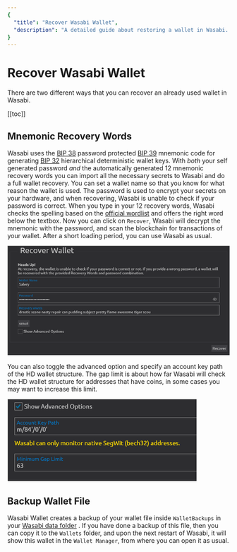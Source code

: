 ```yaml
---
{
  "title": "Recover Wasabi Wallet",
  "description": "A detailed guide about restoring a wallet in Wasabi. This is the Wasabi documentation, an archive of knowledge about the open-source, non-custodial and privacy-focused Bitcoin wallet for desktop."
}
---
```


# Recover Wasabi Wallet

There are two different ways that you can recover an already used wallet in Wasabi.

[[toc]]

## Mnemonic Recovery Words

Wasabi uses the [BIP 38](/using-wasabi/BIPs.md#bip-38-password-protected-private-key) password protected [BIP 39](/using-wasabi/BIPs.md#bip-39-mnemonic-code-for-generating-deterministic-keys) mnemonic code for generating [BIP 32](/using-wasabi/BIPs.md#bip-32-hierarchical-deterministic-wallets) hierarchical deterministic wallet keys.
With *both* your self generated password *and* the automatically generated 12 mnemonic recovery words you can import all the necessary secrets to Wasabi and do a full wallet recovery.
You can set a wallet name so that you know for what reason the wallet is used.
The password is used to encrypt your secrets on your hardware, and when recovering, Wasabi is unable to check if your password is correct.
When you type in your 12 recovery words, Wasabi checks the spelling based on the [official wordlist](https://github.com/bitcoin/bips/blob/master/bip-0039/english.txt) and offers the right word below the textbox.
Now you can click on `Recover`, Wasabi will decrypt the mnemonic with the password, and scan the blockchain for transactions of your wallet.
After a short loading period, you can use Wasabi as usual.

![](/WalletRecovery.png)

You can also toggle the advanced option and specify an account key path of the HD wallet structure.
The gap limit is about how far Wasabi will check the HD wallet structure for addresses that have coins, in some cases you may want to increase this limit.

![](/WalletRecoveryAdvanced.png)

## Backup Wallet File

Wasabi Wallet creates a backup of your wallet file inside `WalletBackups` in your [Wasabi data folder](/FAQ/FAQ-UseWasabi.md#where-can-i-find-the-wasabi-data-folder) .
If you have done a backup of this file, then you can copy it to the `Wallets` folder, and upon the next restart of Wasabi, it will show this wallet in the `Wallet Manager`, from where you can open it as usual.
